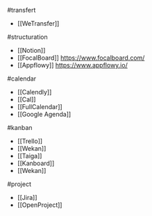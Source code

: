 #transfert
- [[WeTransfer]]

#structuration
- [[Notion]]
- [[FocalBoard]] https://www.focalboard.com/
- [[Appflowy]] https://www.appflowy.io/

#calendar
- [[Calendly]]
- [[Cal]]
- [[FullCalendar]]
- [[Google Agenda]]

#kanban
- [[Trello]]
- [[Wekan]]
- [[Taiga]]
- [[Kanboard]]
- [[Wekan]]

#project
- [[Jira]]
- [[OpenProject]]